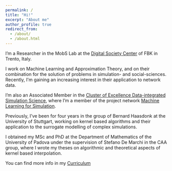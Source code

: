 ```yaml
---
permalink: /
title: "Hi!"
excerpt: "About me"
author_profile: true
redirect_from: 
  - /about/
  - /about.html
---
```


I’m a Researcher in the MobS Lab at the [Digital Society Center](https://www.fbk.eu/it/digital-society/) of FBK in Trento, Italy. 

I work on Machine Learning and Approximation Theory, and on their combination for the solution of problems in simulation- and social-sciences. Recently, I'm gaining an increasing interest in their application to network data. 

I’m also an Associated Member in the [Cluster of Excellence Data-integrated Simulation Science](https://www.simtech.uni-stuttgart.de/), where I’m a member of the project network [Machine Learning for Simulation](https://www.simtech.uni-stuttgart.de/exc/research/pn/pn6/).

Previously, I’ve been for four years in the group of Bernard Haasdonk at the University of Stuttgart, working on kernel based algorithms and their application to the surrogate modelling of complex simulations. 

I obtained my MSc and PhD at the Department of Mathematics of the University of Padova under the supervision of Stefano De Marchi in the CAA group, where I wrote my theses on algorithmic and theoretical aspects of kernel based interpolation.

You can find more info in my <a href='https://GabrieleSantin.github.io/files/CV.pdf'> <i class="ai ai-doi"></i> Curriculum</a>
